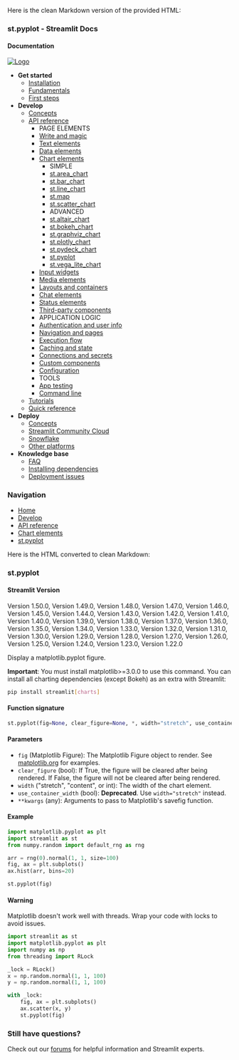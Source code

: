 Here is the clean Markdown version of the provided HTML:
### st.pyplot - Streamlit Docs

#### Documentation

[![Logo](/logo.svg)](/)

* **Get started**
	+ [Installation](/get-started/installation)
	+ [Fundamentals](/get-started/fundamentals)
	+ [First steps](/get-started/tutorials)
* **Develop**
	+ [Concepts](/develop/concepts)
	+ [API reference](/develop/api-reference)
		- PAGE ELEMENTS
		- [Write and magic](/develop/api-reference/write-magic)
		- [Text elements](/develop/api-reference/text)
		- [Data elements](/develop/api-reference/data)
		- [Chart elements](/develop/api-reference/charts)
			- SIMPLE
			- [st.area_chart](/develop/api-reference/charts/st.area_chart)
			- [st.bar_chart](/develop/api-reference/charts/st.bar_chart)
			- [st.line_chart](/develop/api-reference/charts/st.line_chart)
			- [st.map](/develop/api-reference/charts/st.map)
			- [st.scatter_chart](/develop/api-reference/charts/st.scatter_chart)
			- ADVANCED
			- [st.altair_chart](/develop/api-reference/charts/st.altair_chart)
			- [st.bokeh_chart](/develop/api-reference/charts/st.bokeh_chart)
			- [st.graphviz_chart](/develop/api-reference/charts/st.graphviz_chart)
			- [st.plotly_chart](/develop/api-reference/charts/st.plotly_chart)
			- [st.pydeck_chart](/develop/api-reference/charts/st.pydeck_chart)
			- [st.pyplot](/develop/api-reference/charts/st.pyplot)
			- [st.vega_lite_chart](/develop/api-reference/charts/st.vega_lite_chart)
		- [Input widgets](/develop/api-reference/widgets)
		- [Media elements](/develop/api-reference/media)
		- [Layouts and containers](/develop/api-reference/layout)
		- [Chat elements](/develop/api-reference/chat)
		- [Status elements](/develop/api-reference/status)
		- [Third-party components](https://streamlit.io/components)
		- APPLICATION LOGIC
		- [Authentication and user info](/develop/api-reference/user)
		- [Navigation and pages](/develop/api-reference/navigation)
		- [Execution flow](/develop/api-reference/execution-flow)
		- [Caching and state](/develop/api-reference/caching-and-state)
		- [Connections and secrets](/develop/api-reference/connections)
		- [Custom components](/develop/api-reference/custom-components)
		- [Configuration](/develop/api-reference/configuration)
		- TOOLS
		- [App testing](/develop/api-reference/app-testing)
		- [Command line](/develop/api-reference/cli)
	+ [Tutorials](/develop/tutorials)
	+ [Quick reference](/develop/quick-reference)
* **Deploy**
	+ [Concepts](/deploy/concepts)
	+ [Streamlit Community Cloud](/deploy/streamlit-community-cloud)
	+ [Snowflake](/deploy/snowflake)
	+ [Other platforms](/deploy/tutorials)
* **Knowledge base**
	+ [FAQ](/knowledge-base/using-streamlit)
	+ [Installing dependencies](/knowledge-base/dependencies)
	+ [Deployment issues](/knowledge-base/deploy)

### Navigation
* [Home](/)
* [Develop](/develop)
* [API reference](/develop/api-reference)
* [Chart elements](/develop/api-reference/charts)
* [st.pyplot](/develop/api-reference/charts/st.pyplot)

Here is the HTML converted to clean Markdown:

### st.pyplot
#### Streamlit Version
Version 1.50.0, Version 1.49.0, Version 1.48.0, Version 1.47.0, Version 1.46.0, Version 1.45.0, Version 1.44.0, Version 1.43.0, Version 1.42.0, Version 1.41.0, Version 1.40.0, Version 1.39.0, Version 1.38.0, Version 1.37.0, Version 1.36.0, Version 1.35.0, Version 1.34.0, Version 1.33.0, Version 1.32.0, Version 1.31.0, Version 1.30.0, Version 1.29.0, Version 1.28.0, Version 1.27.0, Version 1.26.0, Version 1.25.0, Version 1.24.0, Version 1.23.0, Version 1.22.0

Display a matplotlib.pyplot figure.

**Important**: You must install matplotlib>=3.0.0 to use this command. You can install all charting dependencies (except Bokeh) as an extra with Streamlit:
```bash
pip install streamlit[charts]
```
#### Function signature
```python
st.pyplot(fig=None, clear_figure=None, *, width="stretch", use_container_width=None, **kwargs)
```
#### Parameters

* `fig` (Matplotlib Figure): The Matplotlib Figure object to render. See [matplotlib.org](https://matplotlib.org/stable/gallery/index.html) for examples.
* `clear_figure` (bool): If True, the figure will be cleared after being rendered. If False, the figure will not be cleared after being rendered.
* `width` ("stretch", "content", or int): The width of the chart element.
* `use_container_width` (bool): **Deprecated**. Use `width="stretch"` instead.
* `**kwargs` (any): Arguments to pass to Matplotlib's savefig function.

#### Example
```python
import matplotlib.pyplot as plt
import streamlit as st
from numpy.random import default_rng as rng

arr = rng(0).normal(1, 1, size=100)
fig, ax = plt.subplots()
ax.hist(arr, bins=20)

st.pyplot(fig)
```
#### Warning
Matplotlib doesn't work well with threads. Wrap your code with locks to avoid issues.

```python
import streamlit as st
import matplotlib.pyplot as plt
import numpy as np
from threading import RLock

_lock = RLock()
x = np.random.normal(1, 1, 100)
y = np.random.normal(1, 1, 100)

with _lock:
    fig, ax = plt.subplots()
    ax.scatter(x, y)
    st.pyplot(fig)
```
### Still have questions?
Check out our [forums](https://discuss.streamlit.io) for helpful information and Streamlit experts.